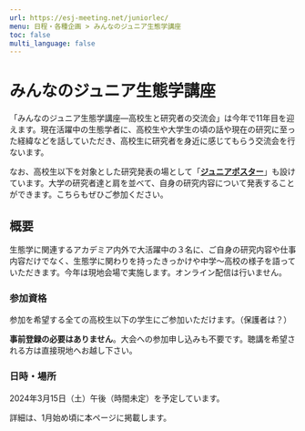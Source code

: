 ```yaml
---
url: https://esj-meeting.net/juniorlec/
menu: 日程・各種企画 > みんなのジュニア生態学講座
toc: false
multi_language: false
---
```


# みんなのジュニア生態学講座

「みんなのジュニア生態学講座―高校生と研究者の交流会」は今年で11年目を迎えます。現在活躍中の生態学者に、高校生や大学生の頃の話や現在の研究に至った経緯などを話していただき、高校生に研究者を身近に感じてもらう交流会を行ないます。

なお、高校生以下を対象とした研究発表の場として「[**ジュニアポスター**](/juniorposter)」も設けています。大学の研究者達と肩を並べて、自身の研究内容について発表することができます。こちらもぜひご参加ください。

## 概要

生態学に関連するアカデミア内外で大活躍中の３名に、ご自身の研究内容や仕事内容だけでなく、生態学に関わりを持ったきっかけや中学～高校の様子を語っていただきます。今年は現地会場で実施します。オンライン配信は行いません。

### 参加資格

参加を希望する全ての高校生以下の学生にご参加いただけます。（保護者は？）

**事前登録の必要はありません**。大会への参加申し込みも不要です。聴講を希望される方は直接現地へお越し下さい。

### 日時・場所

2024年3月15日（土）午後（時間未定）を予定しています。

詳細は、1月始め頃に本ページに掲載します。
